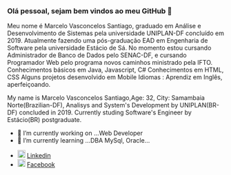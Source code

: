### Olá pessoal, sejam bem vindos ao meu GitHub 👋


  Meu nome é Marcelo Vasconcelos Santiago, graduado em Análise e Desenvolvimento de Sistemas pela universidade UNIPLAN-DF concluído em 2019. 
  Atualmente fazendo uma pós-graduação EAD em Engenharia de Software pela universidade Estácio de Sá.
  No momento estou cursando Administrador de Banco de Dados pelo SENAC-DF, e cursando Programador Web pelo programa novos caminhos ministrado pela IFTO.
  Conhecimentos básicos em Java, Javascript, C#
  Conhecimentos em HTML, CSS
  Alguns projetos desenvolvido em Mobile
  Idiomas : Aprendiz em Inglês, aperfeiçoando.


My name is Marcelo Vasconcelos Santiago,Age: 32, City: Samambaia Norte(Brazilian-DF), Analisys and System's Development by UNIPLAN(BR-DF) concluded in 2019. Currently studing Software's Engineer by Estácio(BR) postgraduate.
- 🔭 I’m currently working on ...Web Developer 
- 🌱 I’m currently learning ...DBA MySql, Oracle...

<ul>
  <li>
    <img src="https://img.icons8.com/doodle/48/000000/linkedin--v2.png" width="18" alt="linkedin"/>
    <a href="https://www.linkedin.com/in/marcelo-santiago-b94491160/ target="_blank" title="My Linkedin">Linkedin</a>
  </li>
  <li>
    <img src="https://img.icons8.com/doodle/48/000000/facebook-new.png" width="18" alt="facebook"/>            
    <a href="https://www.facebook.com/marcelosantiagok target="_blank" title="My Facebook">Facebook</a>
  </li>                                                                                                        

</ul>

